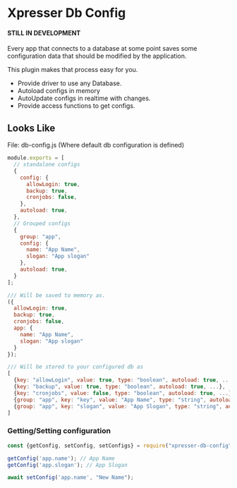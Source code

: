 # Xpresser Db Config

#### STILL IN DEVELOPMENT

Every app that connects to a database at some point saves some configuration data that should be modified by the
application.

This plugin makes that process easy for you.

- Provide driver to use any Database.
- Autoload configs in memory
- AutoUpdate configs in realtime with changes.
- Provide access functions to get configs.

## Looks Like

File: db-config.js (Where default db configuration is defined)

```javascript
module.exports = [
  // standalone configs
  {
    config: {
      allowLogin: true,
      backup: true,
      cronjobs: false,
    },
    autoload: true,
  },
  // Grouped configs
  {
    group: "app",
    config: {
      name: "App Name",
      slogan: "App slogan"
    },
    autoload: true,
  }
];

/// Will be saved to memory as.
({
  allowLogin: true,
  backup: true,
  cronjobs: false,
  app: {
    name: "App Name",
    slogan: "App slogan"
  }
});

/// Will be stored to your configured db as
[
  {key: "allowLogin", value: true, type: "boolean", autoload: true, ...},
  {key: "backup", value: true, type: "boolean", autoload: true, ...},
  {key: "cronjobs", value: false, type: "boolean", autoload: true, ...},
  {group: "app", key: "key", value: "App Name", type: "string", autoload: true, ...},
  {group: "app", key: "slogan", value: "App Slogan", type: "string", autoload: true, ...},
]
```

### Getting/Setting configuration

```javascript
const {getConfig, setConfig, setConfigs} = require("xpresser-db-config");

getConfig('app.name'); // App Name
getConfig('app.slogan'); // App Slogan

await setConfig('app.name', "New Name");
```